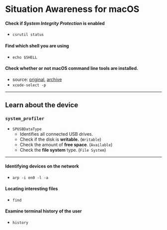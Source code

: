 # Situation Awareness for macOS

#### Check if _System Integrity Protection_ is enabled
- `csrutil status`

#### Find which shell you are using
- `echo $SHELL`

#### Check whether or not macOS command line tools are installed.
- source: [original](https://stackoverflow.com/questions/15371925/how-to-check-if-command-line-tools-is-installed), [archive](https://archive.is/4RMqO)
- `xcode-select -p`

---

## Learn about the device

### `system_profiler`

- `SPUSBDataType`
  - Identifies all connected USB drives.
  - Check if the disk is **writable.** (`Writable`)
  - Check the amount of **free space**. (`Available`)
  - Check the **file system** type. (`File System`)

---

#### Identifying devices on the network
- `arp -i en0 -l -a`

#### Locating interesting files
- `find`

#### Examine terminal history of the user
- `history`
